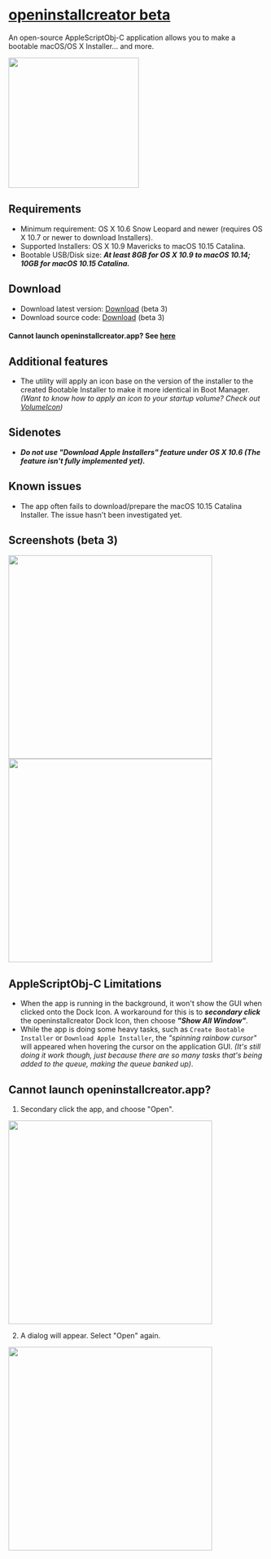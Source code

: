 # [openinstallcreator beta](https://github.com/Minh-Ton/openinstallcreator)
An open-source AppleScriptObj-C application allows you to make a bootable macOS/OS X Installer... and more.

<img src="https://github.com/Minh-Ton/openinstallcreator/raw/master/Resources/imac27.png" width="256"> 

## Requirements
- Minimum requirement: OS X 10.6 Snow Leopard and newer (requires OS X 10.7 or newer to download Installers).
- Supported Installers: OS X 10.9 Mavericks to macOS 10.15 Catalina.
- Bootable USB/Disk size: ***At least 8GB for OS X 10.9 to macOS 10.14; 10GB for macOS 10.15 Catalina.***

## Download
- Download latest version: [Download](https://github.com/Minh-Ton/openinstallcreator/releases) (beta 3)
- Download source code: [Download](https://github.com/Minh-Ton/openinstallcreator/archive/master.zip) (beta 3)
#### Cannot launch openinstallcreator.app? See [here](https://github.com/Minh-Ton/openinstallcreator/blob/master/README.md#cannot-launch-openinstallcreatorapp)

## Additional features
- The utility will apply an icon base on the version of the installer to the created Bootable Installer to make it more identical in Boot Manager. 
*(Want to know how to apply an icon to your startup volume? Check out [VolumeIcon](https://github.com/Minh-Ton/VolumeIcon))*

## Sidenotes
- ***Do not use "Download Apple Installers" feature under OS X 10.6 (The feature isn't fully implemented yet).***

## Known issues
- The app often fails to download/prepare the macOS 10.15 Catalina Installer. The issue hasn't been investigated yet. 

## Screenshots (beta 3)

<img src="https://github.com/Minh-Ton/openinstallcreator/raw/master/Screenshots/openinstallcreator.png" width="400"> <img src="https://github.com/Minh-Ton/openinstallcreator/raw/master/Screenshots/openinstallcreator2.png" width="400"> 

## AppleScriptObj-C Limitations
- When the app is running in the background, it won't show the GUI when clicked onto the Dock Icon. A workaround for this is to **_secondary click_** the openinstallcreator Dock Icon, then choose **_"Show All Window"_**.
- While the app is doing some heavy tasks, such as `Create Bootable Installer` or `Download Apple Installer`, the *"spinning rainbow cursor"* will appeared when hovering the cursor on the application GUI. *(It's still doing it work though, just because there are so many tasks that's being added to the queue, making the queue banked up)*.

## Cannot launch openinstallcreator.app? 
1. Secondary click the app, and choose "Open".
<img src="https://github.com/Minh-Ton/openinstallcreator/blob/master/Screenshots/GK1.png" width="400">

2. A dialog will appear. Select "Open" again.
<img src="https://github.com/Minh-Ton/openinstallcreator/blob/master/Screenshots/GK2.png" width="400"> 

